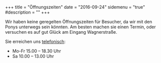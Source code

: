 +++
title = "Öffnungszeiten" 
date = "2016-09-24" 
sidemenu = "true" 
#description = ""
+++

Wir haben keine geregelten Öffnungszeiten für Besucher, da wir mit den Ponys unterwegs sein könnten. Am besten machen sie einen Termin, oder versuchen es auf gut Glück am Eingang Wagnerstraße.

Sie erreichen uns [telefonisch](/kontakt):

- Mo-Fr 15.00 – 18.30 Uhr
- Sa 10.00 – 13.00 Uhr


